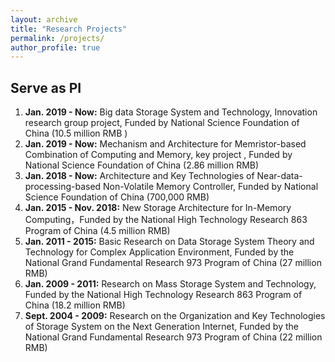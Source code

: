 ```yaml
---
layout: archive
title: "Research Projects"
permalink: /projects/
author_profile: true
---
```


## Serve as PI
1. **Jan. 2019 - Now:** Big data Storage System and Technology, Innovation research group project, Funded by National Science Foundation of China  (10.5 million RMB ) 
2. **Jan. 2019 - Now:** Mechanism and Architecture for Memristor-based Combination of Computing and Memory, key project , Funded by National Science Foundation of China (2.86 million RMB)
3. **Jan. 2018 - Now:** Architecture and Key Technologies of Near-data-processing-based Non-Volatile Memory Controller, Funded by National Science Foundation of China (700,000 RMB)
4. **Jan. 2015 - Nov. 2018:** New Storage Architecture for In-Memory Computing，Funded by the National High Technology Research 863 Program of China  (4.5 million RMB)
5. **Jan. 2011 - 2015:** Basic Research on Data Storage System Theory and Technology for Complex Application Environment, Funded by the National Grand Fundamental Research 973 Program of China (27 million RMB)
6. **Jan. 2009 - 2011:** Research on Mass Storage System and Technology, Funded by the National High Technology Research 863 Program of China  (18.2 million RMB)
7. **Sept. 2004 - 2009:** Research on the Organization and Key Technologies of Storage System on the Next Generation Internet, Funded by the National Grand Fundamental Research 973 Program of China (22 million RMB)


